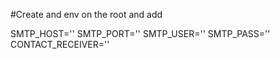 #Create and env on the root and add

SMTP_HOST=''
SMTP_PORT=''
SMTP_USER=''
SMTP_PASS=''
CONTACT_RECEIVER=''
